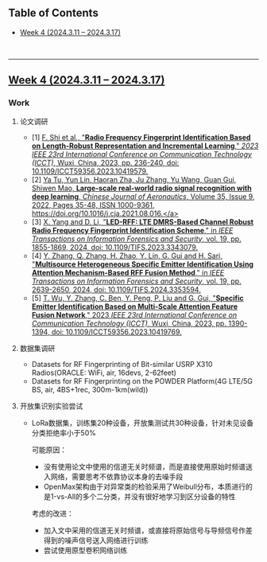 <p id="table"></p>

## Table of Contents

- <a href="#4">Week 4 (2024.3.11 – 2024.3.17)</a>

<br/>

------

<p id="4"></p>

## <a href="#table">Week 4 (2024.3.11 – 2024.3.17)</a>

### Work

1. 论文调研

   - \[1\] <a href="https://ieeexplore.ieee.org/abstract/document/10419579">F. Shi et al., "**Radio Frequency Fingerprint Identification Based on Length-Robust Representation and Incremental Learning**," _2023 IEEE 23rd International Conference on Communication Technology (ICCT)_, Wuxi, China, 2023, pp. 236-240, doi: 10.1109/ICCT59356.2023.10419579.</a>
   - \[2\] <a href="https://www.sciencedirect.com/science/article/pii/S1000936121002934">Ya Tu, Yun Lin, Haoran Zha, Ju Zhang, Yu Wang, Guan Gui, Shiwen Mao, **Large-scale real-world radio signal recognition with deep learning**, _Chinese Journal of Aeronautics_, Volume 35, Issue 9, 2022, Pages 35-48, ISSN 1000-9361, https://doi.org/10.1016/j.cja.2021.08.016.</a>
   - \[3\] <a href="https://ieeexplore.ieee.org/abstract/document/10360105">X. Yang and D. Li, "**LED-RFF: LTE DMRS-Based Channel Robust Radio Frequency Fingerprint Identification Scheme**," in _IEEE Transactions on Information Forensics and Security_, vol. 19, pp. 1855-1869, 2024, doi: 10.1109/TIFS.2023.3343079.</a>
   - \[4\] <a href="https://ieeexplore.ieee.org/abstract/document/10397582">Y. Zhang, Q. Zhang, H. Zhao, Y. Lin, G. Gui and H. Sari, "**Multisource Heterogeneous Specific Emitter Identification Using Attention Mechanism-Based RFF Fusion Method**," in _IEEE Transactions on Information Forensics and Security_, vol. 19, pp. 2639-2650, 2024, doi: 10.1109/TIFS.2024.3353594.</a>
   - \[5\] <a href="https://ieeexplore.ieee.org/abstract/document/10419769">T. Wu, Y. Zhang, C. Ben, Y. Peng, P. Liu and G. Gui, "**Specific Emitter Identification Based on Multi-Scale Attention Feature Fusion Network**," 2023 _IEEE 23rd International Conference on Communication Technology (ICCT)_, Wuxi, China, 2023, pp. 1390-1394, doi: 10.1109/ICCT59356.2023.10419769.</a>

2. 数据集调研

   - Datasets for RF Fingerprinting of Bit-similar USRP X310 Radios(ORACLE: WiFi, air, 16devs, 2-62feet)
   - Datasets for RF Fingerprinting on the POWDER Platform(4G LTE/5G BS, air, 4BS+1rec, 300m-1km(wild))

3. 开放集识别实验尝试

   - LoRa数据集，训练集20种设备，开放集测试共30种设备，针对未见设备分类拒绝率小于50%
     
     可能原因：
     - 没有使用论文中使用的信道无关时频谱，而是直接使用原始时频谱送入网络，需要思考不依靠协议本身的去噪手段
     - OpenMax架构由于对异常类的检验采用了Weibull分布，本质进行的是1-vs-All的多个二分类，并没有很好地学习到区分设备的特性
    
     考虑的改进：
     - 加入文中采用的信道无关时频谱，或直接将原始信号与导频信号作差得到的噪声信号送入网络进行训练
     - 尝试使用原型卷积网络训练

